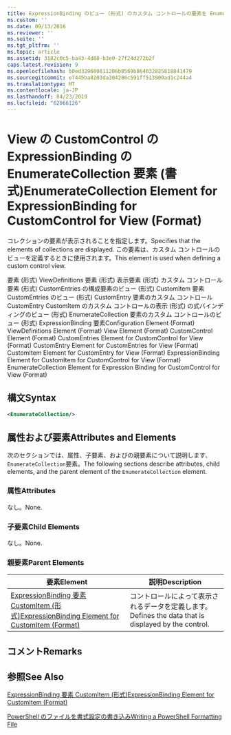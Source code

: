 ```yaml
---
title: ExpressionBinding のビュー (形式) のカスタム コントロールの要素を EnumerateCollection |Microsoft Docs
ms.custom: ''
ms.date: 09/13/2016
ms.reviewer: ''
ms.suite: ''
ms.tgt_pltfrm: ''
ms.topic: article
ms.assetid: 3182c0c5-ba43-4d00-b3e0-27f24d272b2f
caps.latest.revision: 9
ms.openlocfilehash: b0ed329600811206b8569b864032825818841479
ms.sourcegitcommit: e7445ba8203da304286c591ff513900ad1c244a4
ms.translationtype: MT
ms.contentlocale: ja-JP
ms.lasthandoff: 04/23/2019
ms.locfileid: "62066126"
---
```

# <a name="enumeratecollection-element-for-expressionbinding-for-customcontrol-for-view-format"></a><span data-ttu-id="b977e-102">View の CustomControl の ExpressionBinding の EnumerateCollection 要素 (書式)</span><span class="sxs-lookup"><span data-stu-id="b977e-102">EnumerateCollection Element for ExpressionBinding for CustomControl for View (Format)</span></span>

<span data-ttu-id="b977e-103">コレクションの要素が表示されることを指定します。</span><span class="sxs-lookup"><span data-stu-id="b977e-103">Specifies that the elements of collections are displayed.</span></span> <span data-ttu-id="b977e-104">この要素は、カスタム コントロールのビューを定義するときに使用されます。</span><span class="sxs-lookup"><span data-stu-id="b977e-104">This element is used when defining a custom control view.</span></span>

<span data-ttu-id="b977e-105">要素 (形式) ViewDefinitions 要素 (形式) 表示要素 (形式) カスタム コントロール要素 (形式) CustomEntries の構成要素のビュー (形式) CustomItem 要素 CustomEntries のビュー (形式) CustomEntry 要素のカスタム コントロールCustomEntry CustomItem のカスタム コントロールの表示 (形式) の式バインディングのビュー (形式) EnumerateCollection 要素のカスタム コントロールのビュー (形式) ExpressionBinding 要素</span><span class="sxs-lookup"><span data-stu-id="b977e-105">Configuration Element (Format) ViewDefinitions Element (Format) View Element (Format) CustomControl Element (Format) CustomEntries Element for CustomControl for View (Format) CustomEntry Element for CustomEntries for View (Format) CustomItem Element for CustomEntry for View (Format) ExpressionBinding Element for CustomItem for CustomControl for View (Format) EnumerateCollection Element for Expression Binding for CustomControl for View (Format)</span></span>

## <a name="syntax"></a><span data-ttu-id="b977e-106">構文</span><span class="sxs-lookup"><span data-stu-id="b977e-106">Syntax</span></span>

```xml
<EnumerateCollection/>
```

## <a name="attributes-and-elements"></a><span data-ttu-id="b977e-107">属性および要素</span><span class="sxs-lookup"><span data-stu-id="b977e-107">Attributes and Elements</span></span>

<span data-ttu-id="b977e-108">次のセクションでは、属性、子要素、およびの親要素について説明します、`EnumerateCollection`要素。</span><span class="sxs-lookup"><span data-stu-id="b977e-108">The following sections describe attributes, child elements, and the parent element of the `EnumerateCollection` element.</span></span>

### <a name="attributes"></a><span data-ttu-id="b977e-109">属性</span><span class="sxs-lookup"><span data-stu-id="b977e-109">Attributes</span></span>

<span data-ttu-id="b977e-110">なし。</span><span class="sxs-lookup"><span data-stu-id="b977e-110">None.</span></span>

### <a name="child-elements"></a><span data-ttu-id="b977e-111">子要素</span><span class="sxs-lookup"><span data-stu-id="b977e-111">Child Elements</span></span>

<span data-ttu-id="b977e-112">なし。</span><span class="sxs-lookup"><span data-stu-id="b977e-112">None.</span></span>

### <a name="parent-elements"></a><span data-ttu-id="b977e-113">親要素</span><span class="sxs-lookup"><span data-stu-id="b977e-113">Parent Elements</span></span>

|<span data-ttu-id="b977e-114">要素</span><span class="sxs-lookup"><span data-stu-id="b977e-114">Element</span></span>|<span data-ttu-id="b977e-115">説明</span><span class="sxs-lookup"><span data-stu-id="b977e-115">Description</span></span>|
|-------------|-----------------|
|[<span data-ttu-id="b977e-116">ExpressionBinding 要素 CustomItem (形式)</span><span class="sxs-lookup"><span data-stu-id="b977e-116">ExpressionBinding Element for CustomItem (Format)</span></span>](./expressionbinding-element-for-customitem-for-controls-for-configuration-format.md)|<span data-ttu-id="b977e-117">コントロールによって表示されるデータを定義します。</span><span class="sxs-lookup"><span data-stu-id="b977e-117">Defines the data that is displayed by the control.</span></span>|

## <a name="remarks"></a><span data-ttu-id="b977e-118">コメント</span><span class="sxs-lookup"><span data-stu-id="b977e-118">Remarks</span></span>

## <a name="see-also"></a><span data-ttu-id="b977e-119">参照</span><span class="sxs-lookup"><span data-stu-id="b977e-119">See Also</span></span>

[<span data-ttu-id="b977e-120">ExpressionBinding 要素 CustomItem (形式)</span><span class="sxs-lookup"><span data-stu-id="b977e-120">ExpressionBinding Element for CustomItem (Format)</span></span>](./expressionbinding-element-for-customitem-for-controls-for-configuration-format.md)

[<span data-ttu-id="b977e-121">PowerShell のファイルを書式設定の書き込み</span><span class="sxs-lookup"><span data-stu-id="b977e-121">Writing a PowerShell Formatting File</span></span>](./writing-a-powershell-formatting-file.md)
